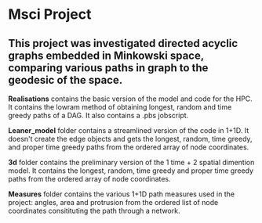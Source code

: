 # Msci Project

## This project was investigated directed acyclic graphs embedded in Minkowski space, comparing various paths in graph to the geodesic of the space. 

**Realisations** contains the basic version of the model and code for the HPC. It contains the lowram method of obtaining longest, random and time greedy paths of a DAG. It also contains a .pbs jobscript. 

**Leaner_model** folder contains a streamlined version of the code in 1+1D. It doesn't create the edge objects and gets the longest, random, time greedy, and proper time greedy paths from the ordered array of node coordinates. 

**3d** folder contains the preliminary version of the 1 time + 2 spatial dimention model. It contains the longest, random, time greedy and proper time greedy paths from the ordered array of node coordinates. 

**Measures** folder contains the various 1+1D path measures used in the project: angles, area and protrusion from the ordered list of node coordinates consitituting the path through a network. 
